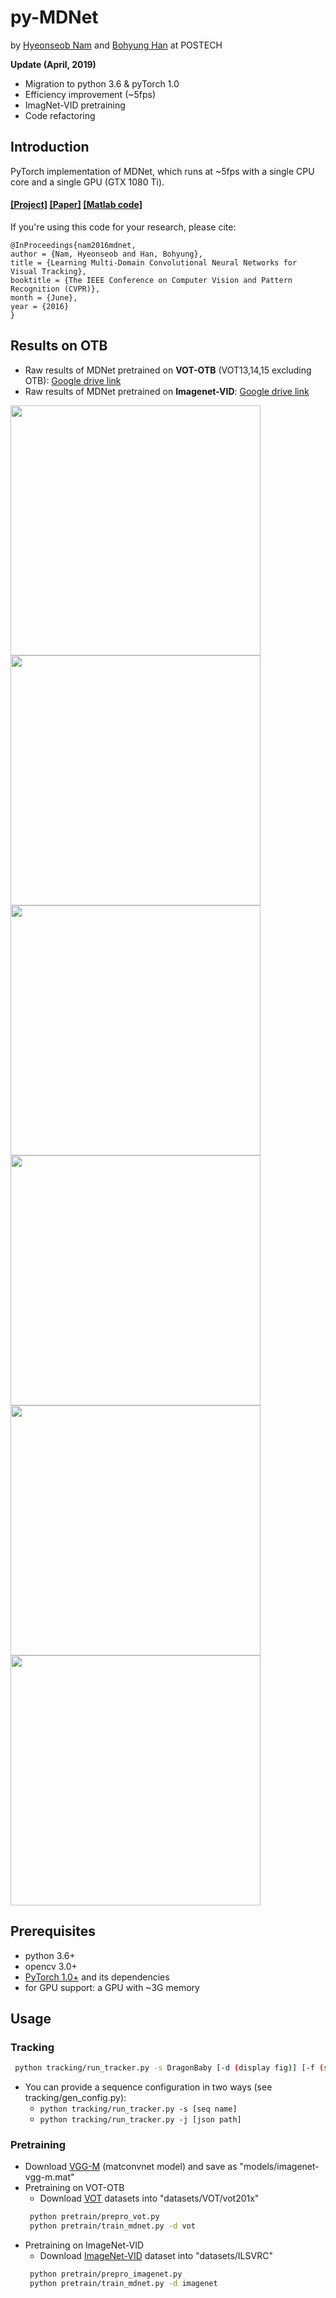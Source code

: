 # py-MDNet

by [Hyeonseob Nam](https://kr.linkedin.com/in/hyeonseob-nam/) and [Bohyung Han](http://cvlab.postech.ac.kr/~bhhan/) at POSTECH

**Update (April, 2019)**
- Migration to python 3.6 & pyTorch 1.0
- Efficiency improvement (~5fps)
- ImagNet-VID pretraining
- Code refactoring

## Introduction
PyTorch implementation of MDNet, which runs at ~5fps with a single CPU core and a single GPU (GTX 1080 Ti).
#### [[Project]](http://cvlab.postech.ac.kr/research/mdnet/) [[Paper]](https://arxiv.org/abs/1510.07945) [[Matlab code]](https://github.com/HyeonseobNam/MDNet)

If you're using this code for your research, please cite:

	@InProceedings{nam2016mdnet,
	author = {Nam, Hyeonseob and Han, Bohyung},
	title = {Learning Multi-Domain Convolutional Neural Networks for Visual Tracking},
	booktitle = {The IEEE Conference on Computer Vision and Pattern Recognition (CVPR)},
	month = {June},
	year = {2016}
	}

## Results on OTB
- Raw results of MDNet pretrained on **VOT-OTB** (VOT13,14,15 excluding OTB): [Google drive link](https://drive.google.com/open?id=1ZSCj1UEn4QhoRypgH28hVxSgWbI8q8Hl)
- Raw results of MDNet pretrained on **Imagenet-VID**: [Google drive link](https://drive.google.com/open?id=14lJGcumtBRmtpZhmgY1BsrbEQixfhIpP)

<img src="./figs/tb100-precision.png" width="400"> <img src="./figs/tb100-success.png" width="400">
<img src="./figs/tb50-precision.png" width="400"> <img src="./figs/tb50-success.png" width="400">
<img src="./figs/otb2013-precision.png" width="400"> <img src="./figs/otb2013-success.png" width="400">

## Prerequisites
- python 3.6+
- opencv 3.0+
- [PyTorch 1.0+](http://pytorch.org/) and its dependencies 
- for GPU support: a GPU with ~3G memory

## Usage

### Tracking
```bash
 python tracking/run_tracker.py -s DragonBaby [-d (display fig)] [-f (save fig)]
```
 - You can provide a sequence configuration in two ways (see tracking/gen_config.py):
   - ```python tracking/run_tracker.py -s [seq name]```
   - ```python tracking/run_tracker.py -j [json path]```
 
### Pretraining
 - Download [VGG-M](http://www.vlfeat.org/matconvnet/models/imagenet-vgg-m.mat) (matconvnet model) and save as "models/imagenet-vgg-m.mat"
 - Pretraining on VOT-OTB
   - Download [VOT](http://www.votchallenge.net/) datasets into "datasets/VOT/vot201x"
    ``` bash
     python pretrain/prepro_vot.py
     python pretrain/train_mdnet.py -d vot
    ```
 - Pretraining on ImageNet-VID
   - Download [ImageNet-VID](http://bvisionweb1.cs.unc.edu/ilsvrc2015/download-videos-3j16.php#vid) dataset into "datasets/ILSVRC"
    ``` bash
     python pretrain/prepro_imagenet.py
     python pretrain/train_mdnet.py -d imagenet
    ```
